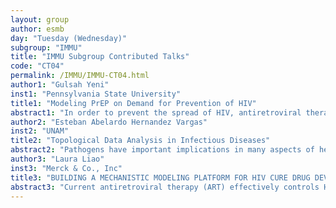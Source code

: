 ```yaml
---
layout: group
author: esmb
day: "Tuesday (Wednesday)"
subgroup: "IMMU"
title: "IMMU Subgroup Contributed Talks"
code: "CT04"
permalink: /IMMU/IMMU-CT04.html
author1: "Gulsah Yeni"
inst1: "Pennsylvania State University"
title1: "Modeling PrEP on Demand for Prevention of HIV"
abstract1: "In order to prevent the spread of HIV, antiretroviral therapy (ART) for HIV drugs can be administered to high-risk individuals in advance of exposure, as pre-exposure prophylaxis (PrEP). PrEP with the ART combination drug Truvada taken daily has been demonstrated to effectively reduce the risk of HIV infection. However daily dosing can be onerous, and studies suggest that short-term use of ARTs around the time of exposure may be just as effective at reducing HIV risk. Here we investigate such “on-demand” PrEP.  We build a mathematical framework in which we integrate a pharmacokinetic/pharmacodynamic (PK/PD) model developed by measuring mucosal tissue concentrations of tenofovir and emtricitabine (Truvada) (Cottrell et al. 2016) into an in-host stochastic model of early HIV infection with PrEP treatment based on virus dynamics. Armed with this model, we predict risk of infection under different on-demand PrEP regimens with regards to time of dosing and dosage relative to time of exposure. Thus we predict practical on-demand PrEP regimens in terms of dosage and timing required to obtain most effective protection for lower female genital tract (FGT)."
author2: "Esteban Abelardo Hernandez Vargas"
inst2: "UNAM"
title2: "Topological Data Analysis in Infectious Diseases"
abstract2: "Pathogens have important implications in many aspects of health, epidemiology, and evolution. Topological Data Analysis (TDA) is used here to help in identifying the behaviour of a biological system from a global perspective. Using data sets of the immune response during influenza-pneumococcal co-infection in mice, we employ here topological data analysis to simplify and visualise high dimensional data sets. Persistent shapes of the simplicial complexes of the data in the three infection scenarios were found: single viral infection, single bacterial infection, and co-infection. The immune response was found to be distinct for each of the infection scenarios and it was uncovered that the immune response during the co-infection has three phases and two transition points."
author3: "Laura Liao"
inst3: "Merck & Co., Inc"
title3: "BUILDING A MECHANISTIC MODELING PLATFORM FOR HIV CURE DRUG DEVELOPMENT"
abstract3: "Current antiretroviral therapy (ART) effectively controls HIV in most patients but does not cure it. To develop drugs towards a HIV cure, novel approaches – such as reactivation of latent provirus (“shock”) and immunotherapies – are being explored. Mechanistic mathematical models that describe both within-host viral load dynamics and immunologic control of HIV infection are essential to integrate clinical data, assess therapeutic response, and generate hypotheses in support of HIV cure drug development. We built the Immune Viral Dynamics Modeling (IVDM) platform, based on recently developed mathematical models which integrate potential mechanisms that may lead to a cure. To inform the IVDM parameters, we created a dataset of “artificial” subjects by concatenating post-ATI (analytical treatment interruption) viral load profiles from eight ACTG clinical studies with on-ART viral load from a clinical study of raltegravir. This way, we created a dataset that describes the course of infection from initiation of treatment to ATI. Key parameters that govern latent reservoir seeding and immunological control were estimated using a nonlinear mixed effects approach (Monolix). From the estimated parameter distributions, we sampled a virtual population and ran clinical trial simulations (CTS) to assess potential curative interventions."
---
```

